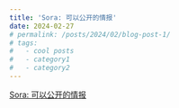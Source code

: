 ```yaml
---
title: 'Sora: 可以公开的情报'
date: 2024-02-27
# permalink: /posts/2024/02/blog-post-1/
# tags:
#   - cool posts
#   - category1
#   - category2
---
```


[Sora: 可以公开的情报](https://zhuanlan.zhihu.com/p/683798798)

<!-- This is a sample blog post. Lorem ipsum I can't remember the rest of lorem ipsum and don't have an internet connection right now. Testing testing testing this blog post. Blog posts are cool.

Headings are cool
======

You can have many headings
======

Aren't headings cool?
------ -->